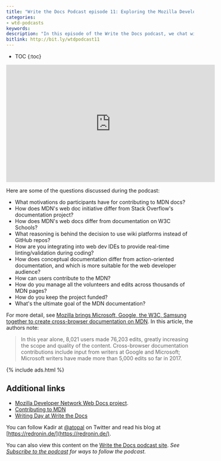 ```yaml
---
title: "Write the Docs Podcast episode 11: Exploring the Mozilla Developer Network's Web Docs project"
categories:
- wtd-podcasts
keywords:
description: "In this episode of the Write the Docs podcast, we chat with Kadir Topal, product manager for Mozilla Developer Network Web Docs project, about how they manage their large body of documentation for web developers. The MDN project provides standards-based documentation around web development topics (for example, HTML, CSS, and JS) intended for web developers, with the goal of producing consistent experiences for users across web browsers. Kadir gives us an inside look into the challenges, goals, and roadmap with this project."
bitlink: http://bit.ly/wtdpodcast11
---
```


* TOC
{:toc}

<iframe width="560" height="315" src="https://www.youtube.com/embed/bSMpdsbigpw" frameborder="0" allowfullscreen></iframe>

Here are some of the questions discussed during the podcast:

- What motivations do participants have for contributing to MDN docs?
- How does MDN's web doc initiative differ from Stack Overflow's documentation project?
- How does MDN's web docs differ from documentation on W3C Schools?
- What reasoning is behind the decision to use wiki platforms instead of GitHub repos?
- How are you integrating into web dev IDEs to provide real-time linting/validation during coding?
- How does conceptual documentation differ from action-oriented documentation, and which is more suitable for the web developer audience?
- How can users contribute to the MDN?
- How do you manage all the volunteers and edits across thousands of MDN pages?
- How do you keep the project funded?
- What's the ultimate goal of the MDN documentation?

For more detail, see [Mozilla brings Microsoft, Google, the W3C, Samsung together to create cross-browser documentation on MDN](https://blog.mozilla.org/blog/2017/10/18/mozilla-brings-microsoft-google-w3c-samsung-together-create-cross-browser-documentation-mdn/). In this article, the authors note:

> In this year alone, 8,021 users made 76,203 edits, greatly increasing the scope and quality of the content. Cross-browser documentation contributions include input from writers at Google and Microsoft; Microsoft writers have made more than 5,000 edits so far in 2017.

{% include ads.html %}

## Additional links

* [Mozilla Developer Network Web Docs project](https://developer.mozilla.org/en-US/).
* [Contributing to MDN](https://developer.mozilla.org/en-US/docs/MDN/Contribute)
* [Writing Day at Write the Docs](http://www.writethedocs.org/conf/portland/2018/writing-day/)

You can follow Kadir at [@atopal](https://twitter.com/atopal) on Twitter and read his blog at [https://redronin.de/](https://redronin.de/).

You can also view this content on the [Write the Docs podcast site](http://podcast.writethedocs.org/). *See [Subscribe to the podcast](http://podcast.writethedocs.org/how-to-subscribe/) for ways to follow the podcast.*
